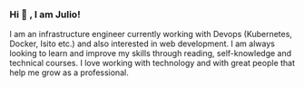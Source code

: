 ### Hi 👋 , I am Julio!


I am an infrastructure engineer currently working with Devops (Kubernetes, Docker, Isito etc.) and also interested in web development. I am always looking to learn and improve my skills through reading, self-knowledge and technical courses. I love working with technology and with great people that help me grow as a professional.

<!--
**jcobarreto/jcobarreto** is a ✨ _special_ ✨ repository because its `README.md` (this file) appears on your GitHub profile.

Here are some ideas to get you started:

- 🔭 I’m currently working on ...
- 🌱 I’m currently learning ...
- 👯 I’m looking to collaborate on ...
- 🤔 I’m looking for help with ...
- 💬 Ask me about ...
- 📫 How to reach me: ...
- 😄 Pronouns: ...
- ⚡ Fun fact: ...
-->
